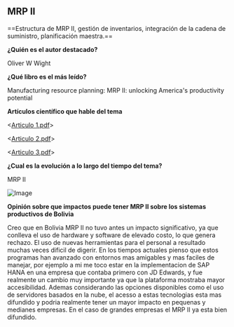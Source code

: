 ## MRP II

==Estructura de MRP II, gestión de inventarios,
integración de la cadena de suministro,
planificación maestra.==

**¿Quién es el autor destacado?**

Oliver W Wight

**¿Qué libro es el más leído?**

Manufacturing resource planning: MRP II: unlocking America's productivity potential

**Artículos científico que hable del tema**

<[Articulo 1.pdf](https://github.com/jorgemercadonogales639-ops/repositorio/blob/main/Articulo%202.pdf)>

<[Articulo 2.pdf](https://github.com/jorgemercadonogales639-ops/repositorio/blob/main/Articulo%201.pdf)>

<[Articulo 3.pdf](https://github.com/jorgemercadonogales639-ops/repositorio/blob/main/Articulo%203.pdf)>


**¿Cual es la evolución a lo largo del tiempo del tema?**

MRP II

![Image](https://github.com/user-attachments/assets/1c095a2c-9bdb-4c4b-9f93-f904d0b57c3f)

**Opinión sobre que impactos puede tener MRP II sobre los sistemas productivos de Bolivia**

Creo que en Bolivia MRP II no tuvo antes un impacto significativo, ya que conlleva el uso de hardware y software de elevado costo, lo que genera rechazo. El uso de nuevas herramientas para el personal a resultado muchas veces dificil de digerir. En los tiempos actuales pienso que estos programas han avanzado con entornos mas amigables y mas faciles de manejar, por ejemplo a mi me toco estar en la implementacion de SAP HANA en una empresa que contaba primero con JD Edwards, y fue realmente un cambio muy importante ya que la plataforma mostraba mayor accesibilidad. Ademas considerando las opciones disponibles como el uso de servidores basados en la nube, el acesso a estas tecnologias esta mas difundido y podria realmente tener un mayor impacto en pequenas y medianes empresas. En el caso de grandes empresas el MRP II ya esta bien difundido.
